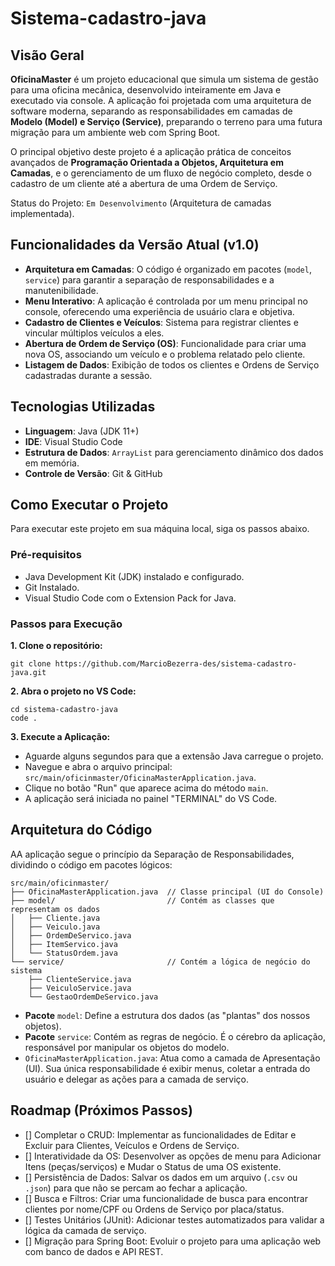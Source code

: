 # Sistema-cadastro-java

## **Visão Geral**
**OficinaMaster** é um projeto educacional que simula um sistema de gestão para uma oficina mecânica, desenvolvido inteiramente em Java e executado via console. A aplicação foi projetada com uma arquitetura de software moderna, separando as responsabilidades em camadas de **Modelo (Model) e Serviço (Service)**, preparando o terreno para uma futura migração para um ambiente web com Spring Boot.

O principal objetivo deste projeto é a aplicação prática de conceitos avançados de **Programação Orientada a Objetos, Arquitetura em Camadas**, e o gerenciamento de um fluxo de negócio completo, desde o cadastro de um cliente até a abertura de uma Ordem de Serviço.

Status do Projeto: `Em Desenvolvimento` (Arquitetura de camadas implementada).

## **Funcionalidades da Versão Atual (v1.0)**

* **Arquitetura em Camadas**: O código é organizado em pacotes (`model`, `service`) para garantir a separação de responsabilidades e a manutenibilidade.
* **Menu Interativo**: A aplicação é controlada por um menu principal no console, oferecendo uma experiência de usuário clara e objetiva.
* **Cadastro de Clientes e Veículos**: Sistema para registrar clientes e vincular múltiplos veículos a eles.
* **Abertura de Ordem de Serviço (OS)**: Funcionalidade para criar uma nova OS, associando um veículo e o problema relatado pelo cliente.
* **Listagem de Dados**: Exibição de todos os clientes e Ordens de Serviço cadastradas durante a sessão.

## **Tecnologias Utilizadas**
* **Linguagem**: Java (JDK 11+)
* **IDE**: Visual Studio Code
* **Estrutura de Dados**: `ArrayList` para gerenciamento dinâmico dos dados em memória.
* **Controle de Versão**: Git & GitHub

## **Como Executar o Projeto**
Para executar este projeto em sua máquina local, siga os passos abaixo.

### **Pré-requisitos**
* Java Development Kit (JDK) instalado e configurado.
* Git Instalado.
* Visual Studio Code com o Extension Pack for Java.

### **Passos para Execução**

**1. Clone o repositório:**
~~~
git clone https://github.com/MarcioBezerra-des/sistema-cadastro-java.git
~~~
**2. Abra o projeto no VS Code:**
~~~
cd sistema-cadastro-java
code .
~~~
**3. Execute a Aplicação:**
* Aguarde alguns segundos para que a extensão Java carregue o projeto.
* Navegue e abra o arquivo principal:
  `src/main/oficinmaster/OficinaMasterApplication.java`.
* Clique no botão "Run" que aparece acima do método `main`.
* A aplicação será iniciada no painel "TERMINAL" do VS Code.

## **Arquitetura do Código**
AA aplicação segue o princípio da Separação de Responsabilidades, dividindo o código em pacotes lógicos:
~~~
src/main/oficinmaster/
├── OficinaMasterApplication.java  // Classe principal (UI do Console)
├── model/                         // Contém as classes que representam os dados
│   ├── Cliente.java
│   ├── Veiculo.java
│   ├── OrdemDeServico.java
│   ├── ItemServico.java
│   └── StatusOrdem.java
└── service/                       // Contém a lógica de negócio do sistema
    ├── ClienteService.java
    ├── VeiculoService.java
    └── GestaoOrdemDeServico.java
~~~
* **Pacote** `model`: Define a estrutura dos dados (as "plantas" dos nossos objetos).
* **Pacote** `service`: Contém as regras de negócio. É o cérebro da aplicação, responsável por manipular os objetos do modelo.
* `OficinaMasterApplication.java`: Atua como a camada de Apresentação (UI). Sua única responsabilidade é exibir menus, coletar a entrada do usuário e delegar as ações para a camada de serviço.

## **Roadmap (Próximos Passos)**
* [] Completar o CRUD: Implementar as funcionalidades de Editar e Excluir para Clientes, Veículos e Ordens de Serviço.
* [] Interatividade da OS: Desenvolver as opções de menu para Adicionar Itens (peças/serviços) e Mudar o Status de uma OS existente.
* [] Persistência de Dados: Salvar os dados em um arquivo (`.csv` ou `.json`) para que não se percam ao fechar a aplicação.
* [] Busca e Filtros: Criar uma funcionalidade de busca para encontrar clientes por nome/CPF ou Ordens de Serviço por placa/status.
* [] Testes Unitários (JUnit): Adicionar testes automatizados para validar a lógica da camada de serviço.
* [] Migração para Spring Boot: Evoluir o projeto para uma aplicação web com banco de dados e API REST.
